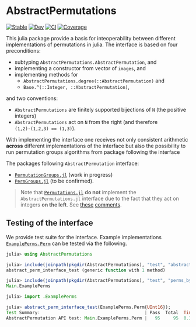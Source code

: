 # AbstractPermutations

[![Stable](https://img.shields.io/badge/docs-stable-blue.svg)](https://kalmarek.github.io/AbstractPermutations.jl/stable/)
[![Dev](https://img.shields.io/badge/docs-dev-blue.svg)](https://kalmarek.github.io/AbstractPermutations.jl/dev/)
[![CI](https://github.com/kalmarek/AbstractPermutations.jl/actions/workflows/CI.yml/badge.svg)](https://github.com/kalmarek/AbstractPermutations.jl/actions/workflows/CI.yml)
[![Coverage](https://codecov.io/gh/kalmarek/AbstractPermutations.jl/branch/main/graph/badge.svg)](https://codecov.io/gh/kalmarek/AbstractPermutations.jl)

This julia package provide a basis for inteoperability between different implementations of permutations in julia.
The interface is based on four preconditions:

* subtyping `AbstractPermutations.AbstractPermutation`, and
* implementing a constructor from vector of `images`, and
* implementing methods for
  * `AbstractPermutations.degree(::AbstractPermutation)` and
  * `Base.^(::Integer, ::AbstractPermutation)`,

and two conventions:

* `AbstractPermutations` are finitely supported bijections of `N` (the positive integers)
* `AbstractPermutations` act on `N` from the right (and therefore `(1,2)·(1,2,3) == (1,3)`).

With implementing the interface one receives not only consistent arithmetic **across** different implementations of the interface but also the possibility to run permutation groups algorithms from package following the interface

The packages following `AbstractPermutation` interface:

* [`PermutationGroups.jl`](https://github.com/kalmarek/PermutationGroups.jl) (work in progress)
* [`PermGroups.jl`](https://github.com/jmichel7/PermGroups.jl/) (to be confirmed).

> Note that [`Permutations.jl`](https://github.com/scheinerman/Permutations.jl) **do not** implement the `AbstractPermutations.jl` interface due to the fact that they act on integers **on the left**. See [these](https://github.com/scheinerman/Permutations.jl/issues/42#issuecomment-1826868005) [comments](https://github.com/scheinerman/Permutations.jl/issues/42#issuecomment-1830242636).

## Testing of the interface

We provide test suite for the interface. Example implementations [`ExamplePerms.Perm`](https://github.com/kalmarek/AbstractPermutations.jl/blob/main/test/perms_by_images.jl) can be tested via the following.

```julia
julia> using AbstractPermutations

julia> include(joinpath(pkgdir(AbstractPermutations), "test", "abstract_perm_API.jl"))
abstract_perm_interface_test (generic function with 1 method)

julia> include(joinpath(pkgdir(AbstractPermutations), "test", "perms_by_images.jl")) # include your own implementation
Main.ExamplePerms

julia> import .ExamplePerms

julia> abstract_perm_interface_test(ExamplePerms.Perm{UInt16});
Test Summary:                                        | Pass  Total  Time
AbstractPermutation API test: Main.ExamplePerms.Perm |   95     95  0.3s

```

